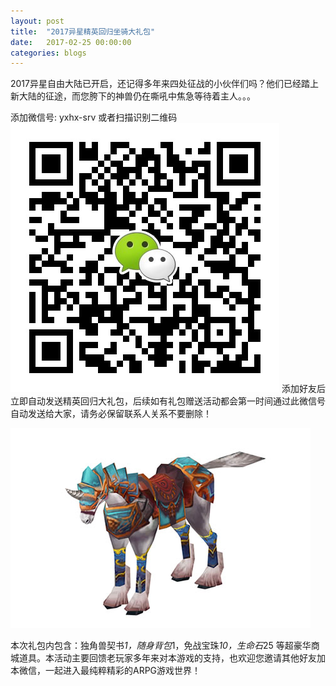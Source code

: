 ```yaml
---
layout: post
title:  "2017异星精英回归坐骑大礼包"
date:   2017-02-25 00:00:00
categories: blogs
---
```

2017异星自由大陆已开启，还记得多年来四处征战的小伙伴们吗？他们已经踏上新大陆的征途，而您胯下的神兽仍在嘶吼中焦急等待着主人。。。     
<!--more-->
添加微信号:  yxhx-srv   或者扫描识别二维码
<img src="/images/qr3.png">
添加好友后立即自动发送精英回归大礼包，后续如有礼包赠送活动都会第一时间通过此微信号自动发送给大家，请务必保留联系人关系不要删除！

<img src="/images/arts/horse1.jpg">

本次礼包内包含：独角兽契书*1，随身背包*1，免战宝珠*10，生命石*25 等超豪华商城道具。本活动主要回馈老玩家多年来对本游戏的支持，也欢迎您邀请其他好友加本微信，一起进入最纯粹精彩的ARPG游戏世界！